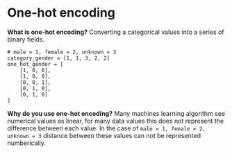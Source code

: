 # One-hot encoding

**What is one-hot encoding?**
Converting a categorical values into a series of binary fields.

```{.python .input  n=1}
# male = 1, female = 2, unknown = 3
category_gender = [1, 1, 3, 2, 2]
one_hot_gender = [
    [1, 0, 0],
    [1, 0, 0],
    [0, 0, 1],
    [0, 1, 0],
    [0, 1, 0]
]
```

**Why do you use one-hot encoding?**
Many machines learning algorithm see numerical values as linear, for many data
values this does not represent the difference between each value.  In the case
of `male = 1, female = 2, unknown = 3` distance between these values can not be
represented numberically.

